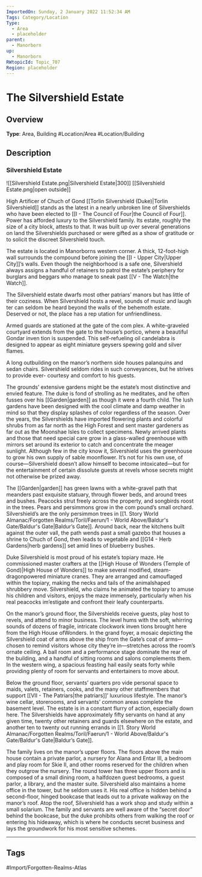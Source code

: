 ```yaml
---
ImportedOn: Sunday, 2 January 2022 11:52:34 AM
Tags: Category/Location
Type:
  - Area
  - placeholder
parent:
  - Manorborn
up:
  - Manorborn
RWtopicId: Topic_707
Region: placeholder
---
```

# The Silvershield Estate
## Overview
**Type**: Area, Building
#Location/Area #Location/Building

## Description
### Silvershield Estate
![[Silvershield Estate.png|Silvershield Estate|300]]
[[Silvershield Estate.png|open outside]]

High Artificer of Chuch of Gond [[Torlin Silvershield (Duke)|Torlin Silvershield]] stands as the latest in a nearly unbroken line of Silvershields who have been elected to [[I - The Council of Four|the Council of Four]]. Power has afforded luxury to the Silvershield family. Its estate, roughly the size of a city block, attests to that. It was built up over several generations on land the Silvershields purchased or were gifted as a show of gratitude or to solicit the discreet Silvershield touch.

The estate is located in Manorborns western corner. A thick, 12-foot-high wall surrounds the compound before joining the [[I - Upper City|Upper City]]’s walls. Even though the neighborhood is a safe one, Silvershield always assigns a handful of retainers to patrol the estate’s periphery for burglars and beggars who manage to sneak past [[V - The Watch|the Watch]].

The Silvershield estate dwarfs most other patriars’ manors but has little of their coziness. When Silvershield hosts a revel, sounds of music and laugh ter can seldom be heard beyond the walls of the behemoth estate. Deserved or not, the place has a rep utation for unfriendliness.

Armed guards are stationed at the gate of the com plex. A white-graveled courtyard extends from the gate to the house’s portico, where a beautiful Gondar inven tion is suspended. This self-refueling oil candelabra is designed to appear as eight miniature geysers spewing gold and silver flames.

A long outbuilding on the manor’s northern side houses palanquins and sedan chairs. Silvershield seldom rides in such conveyances, but he strives to provide ever- courtesy and comfort to his guests.

The grounds’ extensive gardens might be the estate’s most distinctive and envied feature. The duke is fond of strolling as he meditates, and he often fusses over his [[Garden|garden]] as though it were a fourth child. The lush gardens have been designed with the cool climate and damp weather in mind so that they display splashes of color regardless of the season. Over the years, the Silvershields have imported flowering plants and colorful shrubs from as far north as the High Forest and sent master gardeners as far out as the Moonshae Isles to collect specimens. Newly arrived plants and those that need special care grow in a glass-walled greenhouse with mirrors set around its exterior to catch and concentrate the meager sunlight. Although few in the city know it, Silvershield uses the greenhouse to grow his own supply of sable moonflower. It’s not for his own use, of course—Silvershield doesn’t allow himself to become intoxicated—but for the entertainment of certain dissolute guests at revels whose secrets might not otherwise be prized away.

The [[Garden|garden]] has green lawns with a white-gravel path that meanders past exquisite statuary, through flower beds, and around trees and bushes. Peacocks strut freely across the property, and songbirds roost in the trees. Pears and persimmons grow in the com pound’s small orchard. Silvershield’s are the only persimmon trees in [[1. Story World Almanac/Forgotten Realms/Toril/Faerun/1 - World Above/Baldur's Gate/Baldur's Gate|Baldur’s Gate]]. Around back, near the kitchens built against the outer vall, the path wends past a small gazebo that houses a shrine to Chuch of Gond, then leads to vegetable and [[G14 - Herb Gardens|herb gardens]] set amid lines of blueberry bushes.

Duke Silvershield is most proud of his estate’s topiary maze. He commissioned master crafters at the [[High House of Wonders (Temple of Gond)|High House of Wonders]] to make several modified, steam-dragonpowered miniature cranes. They are arranged and camouflaged within the topiary, making the necks and tails of the animalshaped shrubbery move. Silvershield, who claims he animated the topiary to amuse his children and visitors, enjoys the maze immensely, particularly when his real peacocks im’estigate and confront their leafy counterparts.

On the manor’s ground floor, the Silvershields receive guests, play host to revels, and attend to minor business. The level hums with the soft, whirring sounds of dozens of fragile, intricate clockwork inven tions brought here from the High House ofWonders. In the grand foyer, a mosaic depicting the Silvershield coat of arms above the ship from the Gate’s coat of arms—chosen to remind visitors whose city they’re in—stretches across the room’s ornate ceiling. A ball room and a performance stage dominate the rear of the building, and a handful of sitting rooms and salons complements them. In the western wing, a spacious feasting hail easily seats forty while providing plenty of room for servants and entertainers to move about.

Below the ground floor, servants’ quarters pro vide personal space to maids, valets, retainers, cooks, and the many other staffmembers that support [[VII - The Patriars|the patriars]]’ luxurious lifestyle. The manor’s wine cellar, storerooms, and servants’ common areas complete the basement level. The estate is in a constant flurry of action, especially down here. The Silvershields have approximately fifty servants on hand at any given time, twenty other retainers and guards elsewhere on the estate, and another ten to twenty out running errands in [[1. Story World Almanac/Forgotten Realms/Toril/Faerun/1 - World Above/Baldur's Gate/Baldur's Gate|Baldur’s Gate]].

The family lives on the manor’s upper floors. The floors above the main house contain a private parlor, a nursery for Alana and Entar III, a bedroom and play room for Skie II, and other rooms reserved for the children when they outgrow the nursery. The round tower has three upper floors and is composed of a small dining room, a halfdozen guest bedrooms, a guest parlor, a library, and the master suite. Silvershield also maintains a home office in the tower, but he seldom uses it. His real office is hidden behind a second-floor, hinged bookcase that leads out to a private walkway on the manor’s roof. Atop the roof, Silvershield has a work shop and study within a small solarium. The family and servants are well aware of the “secret door” behind the bookcase, but the duke prohibits others from walking the roof or entering his hideaway, which is where he conducts secret business and lays the groundwork for his most sensitive schemes.


---
## Tags
#Import/Forgotten-Realms-Atlas

